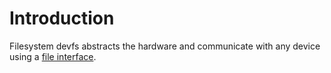 

# Introduction #

Filesystem devfs abstracts the hardware and communicate with any device using a
[file interface](FileInterfaceDescription.md).